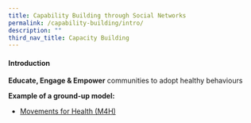 ```yaml
---
title: Capability Building through Social Networks
permalink: /capability-building/intro/
description: ""
third_nav_title: Capacity Building
---
```

#### **Introduction**

**Educate, Engage & Empower** communities to adopt healthy behaviours

**Example of a ground-up model:**

* [Movements for Health (M4H)](/capability-building/m4h/)